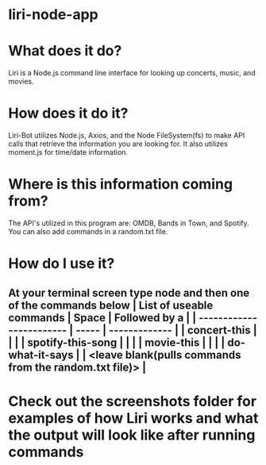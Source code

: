 # liri-node-app

# What does it do?
Liri is a Node.js command line interface for looking up concerts, music, and movies.

# How does it do it?
Liri-Bot utilizes Node.js, Axios, and the Node FileSystem(fs) to make API calls that retrieve the information you are looking for. It also utilizes moment.js for time/date information.

# Where is this information coming from?
The API's utilized in this program are: OMDB, Bands in Town, and Spotify. You can also add commands in a random.txt file.  

# How do I use it?
At your terminal screen type node and then one of the commands below 
| List of useable commands | Space | Followed by a |
| ------------------------ | ----- | ------------- |
| concert-this | <space> | <band>  |
| spotify-this-song | <space> | <song title> |
| movie-this | <space> | <movie name> |
| do-what-it-says | <space> | <leave blank(pulls commands from the random.txt file)> |
 ------------------------------------------------------------------------------------------

# Check out the screenshots folder for examples of how Liri works and what the output will look like after running commands
